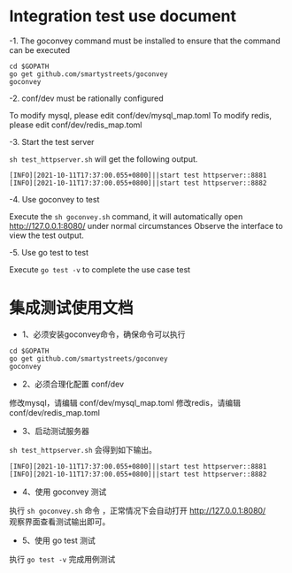 # Integration test use document
-1. The goconvey command must be installed to ensure that the command can be executed
```
cd $GOPATH
go get github.com/smartystreets/goconvey
goconvey
```

-2. conf/dev must be rationally configured

To modify mysql, please edit conf/dev/mysql_map.toml
To modify redis, please edit conf/dev/redis_map.toml

-3. Start the test server

```sh test_httpserver.sh``` will get the following output.
```
[INFO][2021-10-11T17:37:00.055+0800]||start test httpserver::8881
[INFO][2021-10-11T17:37:00.055+0800]||start test httpserver::8882
```

-4. Use goconvey to test

Execute the ```sh goconvey.sh``` command, it will automatically open http://127.0.0.1:8080/ under normal circumstances
Observe the interface to view the test output.

-5. Use go test to test

Execute ```go test -v``` to complete the use case test

# 集成测试使用文档

- 1、必须安装goconvey命令，确保命令可以执行
```
cd $GOPATH
go get github.com/smartystreets/goconvey
goconvey
```

- 2、必须合理化配置 conf/dev

修改mysql，请编辑 conf/dev/mysql_map.toml
修改redis，请编辑 conf/dev/redis_map.toml

- 3、启动测试服务器

```sh test_httpserver.sh``` 会得到如下输出。
```
[INFO][2021-10-11T17:37:00.055+0800]||start test httpserver::8881
[INFO][2021-10-11T17:37:00.055+0800]||start test httpserver::8882
```

- 4、使用 goconvey 测试

执行 ```sh goconvey.sh``` 命令 ，正常情况下会自动打开 http://127.0.0.1:8080/   
观察界面查看测试输出即可。

- 5、使用 go test 测试

执行 ```go test -v``` 完成用例测试